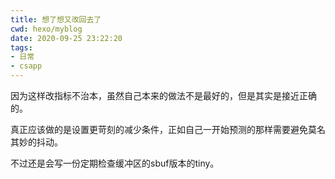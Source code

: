 ```yaml
---
title: 想了想又改回去了
cwd: hexo/myblog
date: 2020-09-25 23:22:20
tags:
- 日常
- csapp
---
```


因为这样改指标不治本，虽然自己本来的做法不是最好的，但是其实是接近正确的。

真正应该做的是设置更苛刻的减少条件，正如自己一开始预测的那样需要避免莫名其妙的抖动。

不过还是会写一份定期检查缓冲区的sbuf版本的tiny。

